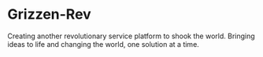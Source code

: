 # Grizzen-Rev

Creating another revolutionary service platform to shook the world.
Bringing ideas to life and changing the world, one solution at a time.


